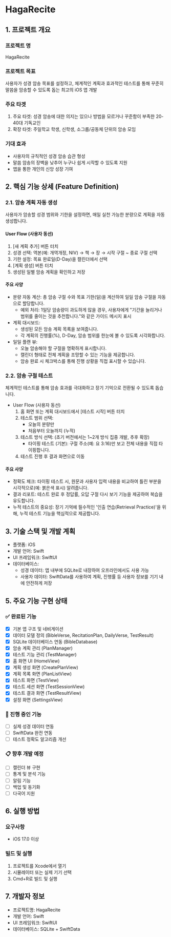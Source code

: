 # HagaRecite

## 1. 프로젝트 개요
### 프로젝트 명
HagaRecite

### 프로젝트 목표
사용자가 성경 암송 목표를 설정하고, 체계적인 계획과 효과적인 테스트를 통해 꾸준히 말씀을 암송할 수 있도록 돕는 최고의 iOS 앱 개발

### 주요 타겟
1. 주요 타겟: 성경 암송에 대한 의지는 있으나 방법을 모르거나 꾸준함이 부족한 20-40대 기독교인
2. 확장 타겟: 주일학교 학생, 신학생, 소그룹/공동체 단위의 암송 모임

### 기대 효과
- 사용자의 규칙적인 성경 암송 습관 형성
- 말씀 암송의 장벽을 낮추어 누구나 쉽게 시작할 수 있도록 지원
- 앱을 통한 개인의 신앙 성장 기여

## 2. 핵심 기능 상세 (Feature Definition)

### 2.1. 암송 계획 자동 생성

사용자가 암송할 성경 범위와 기한을 설정하면, 매일 실천 가능한 분량으로 계획을 자동 생성합니다.
#### User Flow (사용자 동선)
1. [새 계획 추가] 버튼 터치
2. 성경 선택: 역본(예: 개역개정, NIV) → 책 → 장 → 시작 구절 ~ 종료 구절 선택
3. 기한 설정: 목표 완료일(D-Day)을 캘린더에서 선택
4. [계획 생성] 버튼 터치
5. 생성된 일별 암송 계획을 확인하고 저장

#### 주요 사양
- 분량 자동 계산: 총 암송 구절 수와 목표 기한(일)을 계산하여 일일 암송 구절을 자동으로 할당합니다.
    - 예외 처리: 1일당 암송량이 과도하게 많을 경우, 사용자에게 "기간을 늘리거나 범위를 줄이는 것을 추천합니다."와 같은 가이드 메시지 표시
- 계획 대시보드:
    - 생성된 모든 암송 계획 목록을 보여줍니다.
    - 각 계획의 진행률(%), D-Day, 암송 범위를 한눈에 볼 수 있도록 시각화합니다.
- 일일 플랜 뷰:
    - 오늘 암송해야 할 구절을 명확하게 표시합니다.
    - 캘린더 형태로 전체 계획을 조망할 수 있는 기능을 제공합니다.
    - 암송 완료 시 체크박스를 통해 진행 상황을 직접 표시할 수 있습니다.

### 2.2. 암송 구절 테스트
체계적인 테스트를 통해 암송 효과를 극대화하고 장기 기억으로 전환될 수 있도록 돕습니다.
- User Flow (사용자 동선)
    1. 홈 화면 또는 계획 대시보드에서 [테스트 시작] 버튼 터치
    2. 테스트 범위 선택:
        - 오늘의 분량만
        - 처음부터 오늘까지 (누적)
    3. 테스트 방식 선택: (초기 버전에서는 1~2개 방식 집중 개발, 추후 확장)
        - 타이핑 테스트 (기본): 구절 주소(예: 요 3:16)만 보고 전체 내용을 직접 타이핑합니다.
    4. 테스트 진행 후 결과 화면으로 이동

#### 주요 사양
- 정확도 체크: 타이핑 테스트 시, 원문과 사용자 입력 내용을 비교하여 틀린 부분을 시각적으로(예: 붉은색 표시) 알려줍니다.
- 결과 리포트: 테스트 완료 후 정답률, 오답 구절 다시 보기 기능을 제공하여 복습을 유도합니다.
- 누적 테스트의 중요성: 장기 기억에 필수적인 '인출 연습(Retrieval Practice)'을 위해, 누적 테스트 기능을 핵심적으로 제공합니다.

## 3. 기술 스택 및 개발 계획
- 플랫폼: iOS
- 개발 언어: Swift
- UI 프레임워크: SwiftUI
- 데이터베이스:
    - 성경 데이터: 앱 내부에 SQLite로 내장하여 오프라인에서도 사용 가능
    - 사용자 데이터: SwiftData를 사용하여 계획, 진행률 등 사용자 정보를 기기 내에 안전하게 저장


## 5. 주요 기능 구현 상태

### ✅ 완료된 기능
- [x] 기본 앱 구조 및 네비게이션
- [x] 데이터 모델 정의 (BibleVerse, RecitationPlan, DailyVerse, TestResult)
- [x] SQLite 데이터베이스 연동 (BibleDatabase)
- [x] 암송 계획 관리 (PlanManager)
- [x] 테스트 기능 관리 (TestManager)
- [x] 홈 화면 UI (HomeView)
- [x] 계획 생성 화면 (CreatePlanView)
- [x] 계획 목록 화면 (PlanListView)
- [x] 테스트 화면 (TestView)
- [x] 테스트 세션 화면 (TestSessionView)
- [x] 테스트 결과 화면 (TestResultView)
- [x] 설정 화면 (SettingsView)

### 🔄 진행 중인 기능
- [ ] 실제 성경 데이터 연동
- [ ] SwiftData 완전 연동
- [ ] 테스트 정확도 알고리즘 개선

### 📋 향후 개발 예정
- [ ] 캘린더 뷰 구현
- [ ] 통계 및 분석 기능
- [ ] 알림 기능
- [ ] 백업 및 동기화
- [ ] 다국어 지원

## 6. 실행 방법

### 요구사항
- iOS 17.0 이상

### 빌드 및 실행
1. 프로젝트를 Xcode에서 열기
2. 시뮬레이터 또는 실제 기기 선택
3. Cmd+R로 빌드 및 실행

## 7. 개발자 정보
- 프로젝트명: HagaRecite
- 개발 언어: Swift
- UI 프레임워크: SwiftUI
- 데이터베이스: SQLite + SwiftData